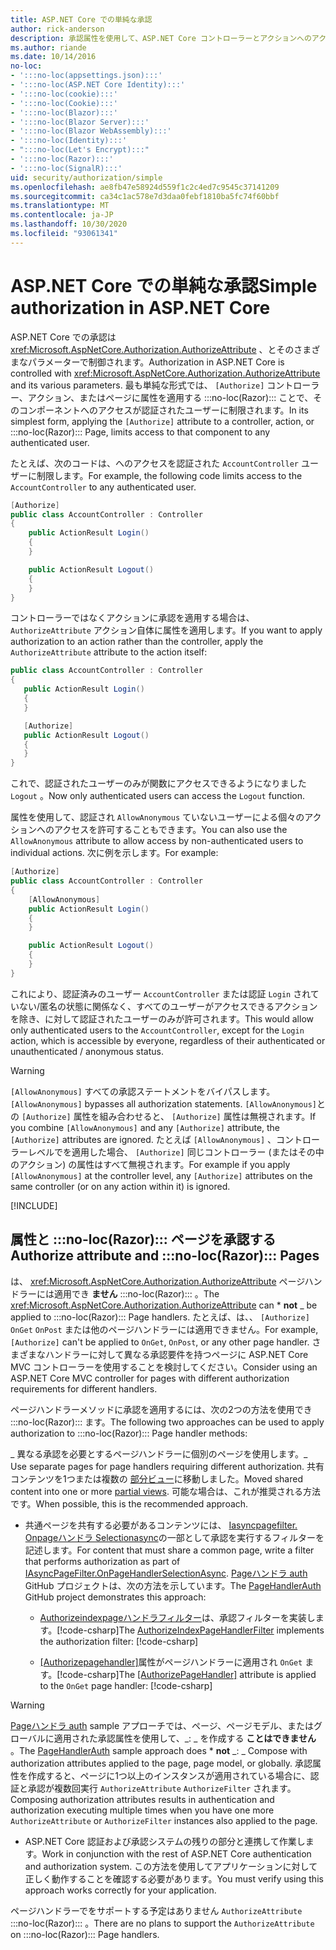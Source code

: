 ```yaml
---
title: ASP.NET Core での単純な承認
author: rick-anderson
description: 承認属性を使用して、ASP.NET Core コントローラーとアクションへのアクセスを制限する方法について説明します。
ms.author: riande
ms.date: 10/14/2016
no-loc:
- ':::no-loc(appsettings.json):::'
- ':::no-loc(ASP.NET Core Identity):::'
- ':::no-loc(cookie):::'
- ':::no-loc(Cookie):::'
- ':::no-loc(Blazor):::'
- ':::no-loc(Blazor Server):::'
- ':::no-loc(Blazor WebAssembly):::'
- ':::no-loc(Identity):::'
- ":::no-loc(Let's Encrypt):::"
- ':::no-loc(Razor):::'
- ':::no-loc(SignalR):::'
uid: security/authorization/simple
ms.openlocfilehash: ae8fb47e58924d559f1c2c4ed7c9545c37141209
ms.sourcegitcommit: ca34c1ac578e7d3daa0febf1810ba5fc74f60bbf
ms.translationtype: MT
ms.contentlocale: ja-JP
ms.lasthandoff: 10/30/2020
ms.locfileid: "93061341"
---
```

# <a name="simple-authorization-in-aspnet-core"></a><span data-ttu-id="1df00-103">ASP.NET Core での単純な承認</span><span class="sxs-lookup"><span data-stu-id="1df00-103">Simple authorization in ASP.NET Core</span></span>

<a name="security-authorization-simple"></a>

<span data-ttu-id="1df00-104">ASP.NET Core での承認は <xref:Microsoft.AspNetCore.Authorization.AuthorizeAttribute> 、とそのさまざまなパラメーターで制御されます。</span><span class="sxs-lookup"><span data-stu-id="1df00-104">Authorization in ASP.NET Core is controlled with <xref:Microsoft.AspNetCore.Authorization.AuthorizeAttribute> and its various parameters.</span></span> <span data-ttu-id="1df00-105">最も単純な形式では、 `[Authorize]` コントローラー、アクション、またはページに属性を適用する :::no-loc(Razor)::: ことで、そのコンポーネントへのアクセスが認証されたユーザーに制限されます。</span><span class="sxs-lookup"><span data-stu-id="1df00-105">In its simplest form, applying the `[Authorize]` attribute to a controller, action, or :::no-loc(Razor)::: Page, limits access to that component to any authenticated user.</span></span>

<span data-ttu-id="1df00-106">たとえば、次のコードは、へのアクセスを認証された `AccountController` ユーザーに制限します。</span><span class="sxs-lookup"><span data-stu-id="1df00-106">For example, the following code limits access to the `AccountController` to any authenticated user.</span></span>

```csharp
[Authorize]
public class AccountController : Controller
{
    public ActionResult Login()
    {
    }

    public ActionResult Logout()
    {
    }
}
```

<span data-ttu-id="1df00-107">コントローラーではなくアクションに承認を適用する場合は、 `AuthorizeAttribute` アクション自体に属性を適用します。</span><span class="sxs-lookup"><span data-stu-id="1df00-107">If you want to apply authorization to an action rather than the controller, apply the `AuthorizeAttribute` attribute to the action itself:</span></span>

```csharp
public class AccountController : Controller
{
   public ActionResult Login()
   {
   }

   [Authorize]
   public ActionResult Logout()
   {
   }
}
```

<span data-ttu-id="1df00-108">これで、認証されたユーザーのみが関数にアクセスできるようになりました `Logout` 。</span><span class="sxs-lookup"><span data-stu-id="1df00-108">Now only authenticated users can access the `Logout` function.</span></span>

<span data-ttu-id="1df00-109">属性を使用して、認証され `AllowAnonymous` ていないユーザーによる個々のアクションへのアクセスを許可することもできます。</span><span class="sxs-lookup"><span data-stu-id="1df00-109">You can also use the `AllowAnonymous` attribute to allow access by non-authenticated users to individual actions.</span></span> <span data-ttu-id="1df00-110">次に例を示します。</span><span class="sxs-lookup"><span data-stu-id="1df00-110">For example:</span></span>

```csharp
[Authorize]
public class AccountController : Controller
{
    [AllowAnonymous]
    public ActionResult Login()
    {
    }

    public ActionResult Logout()
    {
    }
}
```

<span data-ttu-id="1df00-111">これにより、認証済みのユーザー `AccountController` または認証 `Login` されていない/匿名の状態に関係なく、すべてのユーザーがアクセスできるアクションを除き、に対して認証されたユーザーのみが許可されます。</span><span class="sxs-lookup"><span data-stu-id="1df00-111">This would allow only authenticated users to the `AccountController`, except for the `Login` action, which is accessible by everyone, regardless of their authenticated or unauthenticated / anonymous status.</span></span>

> [!WARNING]
> <span data-ttu-id="1df00-112">`[AllowAnonymous]` すべての承認ステートメントをバイパスします。</span><span class="sxs-lookup"><span data-stu-id="1df00-112">`[AllowAnonymous]` bypasses all authorization statements.</span></span> <span data-ttu-id="1df00-113">`[AllowAnonymous]`との `[Authorize]` 属性を組み合わせると、 `[Authorize]` 属性は無視されます。</span><span class="sxs-lookup"><span data-stu-id="1df00-113">If you combine `[AllowAnonymous]` and any `[Authorize]` attribute, the `[Authorize]` attributes are ignored.</span></span> <span data-ttu-id="1df00-114">たとえば `[AllowAnonymous]` 、コントローラーレベルでを適用した場合、 `[Authorize]` 同じコントローラー (またはその中のアクション) の属性はすべて無視されます。</span><span class="sxs-lookup"><span data-stu-id="1df00-114">For example if you apply `[AllowAnonymous]` at the controller level, any `[Authorize]` attributes on the same controller (or on any action within it) is ignored.</span></span>

[!INCLUDE[](~/includes/requireAuth.md)]

<a name="aarp"></a>

## <a name="authorize-attribute-and-no-locrazor-pages"></a><span data-ttu-id="1df00-115">属性と :::no-loc(Razor)::: ページを承認する</span><span class="sxs-lookup"><span data-stu-id="1df00-115">Authorize attribute and :::no-loc(Razor)::: Pages</span></span>

<span data-ttu-id="1df00-116">は、 <xref:Microsoft.AspNetCore.Authorization.AuthorizeAttribute> ページハンドラーには適用でき **ません** :::no-loc(Razor)::: 。</span><span class="sxs-lookup"><span data-stu-id="1df00-116">The <xref:Microsoft.AspNetCore.Authorization.AuthorizeAttribute> can \* **not** _ be applied to :::no-loc(Razor)::: Page handlers.</span></span> <span data-ttu-id="1df00-117">たとえば、は、、 `[Authorize]` `OnGet` `OnPost` または他のページハンドラーには適用できません。</span><span class="sxs-lookup"><span data-stu-id="1df00-117">For example, `[Authorize]` can't be applied to `OnGet`, `OnPost`, or any other page handler.</span></span> <span data-ttu-id="1df00-118">さまざまなハンドラーに対して異なる承認要件を持つページに ASP.NET Core MVC コントローラーを使用することを検討してください。</span><span class="sxs-lookup"><span data-stu-id="1df00-118">Consider using an ASP.NET Core MVC controller for pages with different authorization requirements for different handlers.</span></span>

<span data-ttu-id="1df00-119">ページハンドラーメソッドに承認を適用するには、次の2つの方法を使用でき :::no-loc(Razor)::: ます。</span><span class="sxs-lookup"><span data-stu-id="1df00-119">The following two approaches can be used to apply authorization to :::no-loc(Razor)::: Page handler methods:</span></span>

<span data-ttu-id="1df00-120">_ 異なる承認を必要とするページハンドラーに個別のページを使用します。</span><span class="sxs-lookup"><span data-stu-id="1df00-120">_ Use separate pages for page handlers requiring different authorization.</span></span> <span data-ttu-id="1df00-121">共有コンテンツを1つまたは複数の [部分ビュー](xref:mvc/views/partial)に移動しました。</span><span class="sxs-lookup"><span data-stu-id="1df00-121">Moved shared content into one or more [partial views](xref:mvc/views/partial).</span></span> <span data-ttu-id="1df00-122">可能な場合は、これが推奨される方法です。</span><span class="sxs-lookup"><span data-stu-id="1df00-122">When possible, this is the recommended approach.</span></span>
* <span data-ttu-id="1df00-123">共通ページを共有する必要があるコンテンツには、 [Iasyncpagefilter. Onpageハンドラ Selectionasync](xref:Microsoft.AspNetCore.Mvc.Filters.IAsyncPageFilter.OnPageHandlerSelectionAsync%2A)の一部として承認を実行するフィルターを記述します。</span><span class="sxs-lookup"><span data-stu-id="1df00-123">For content that must share a common page, write a filter that performs authorization as part of [IAsyncPageFilter.OnPageHandlerSelectionAsync](xref:Microsoft.AspNetCore.Mvc.Filters.IAsyncPageFilter.OnPageHandlerSelectionAsync%2A).</span></span> <span data-ttu-id="1df00-124">[Pageハンドラ auth](https://github.com/dotnet/AspNetCore.Docs/tree/master/aspnetcore/security/authorization/simple/samples/3.1/PageHandlerAuth) GitHub プロジェクトは、次の方法を示しています。</span><span class="sxs-lookup"><span data-stu-id="1df00-124">The [PageHandlerAuth](https://github.com/dotnet/AspNetCore.Docs/tree/master/aspnetcore/security/authorization/simple/samples/3.1/PageHandlerAuth) GitHub project demonstrates this approach:</span></span>
  * <span data-ttu-id="1df00-125">[Authorizeindexpageハンドラフィルター](https://github.com/dotnet/AspNetCore.Docs/blob/master/aspnetcore/security/authorization/simple/samples/3.1/PageHandlerAuth/AuthorizeIndexPageHandlerFilter.cs)は、承認フィルターを実装します。[!code-csharp[](~/security/authorization/simple/samples/3.1/PageHandlerAuth/Pages/Index.cshtml.cs?name=snippet)]</span><span class="sxs-lookup"><span data-stu-id="1df00-125">The [AuthorizeIndexPageHandlerFilter](https://github.com/dotnet/AspNetCore.Docs/blob/master/aspnetcore/security/authorization/simple/samples/3.1/PageHandlerAuth/AuthorizeIndexPageHandlerFilter.cs) implements the authorization filter: [!code-csharp[](~/security/authorization/simple/samples/3.1/PageHandlerAuth/Pages/Index.cshtml.cs?name=snippet)]</span></span>

  * <span data-ttu-id="1df00-126">[[Authorizepagehandler]](https://github.com/dotnet/AspNetCore.Docs/tree/master/aspnetcore/security/authorization/simple/samples/3.1/PageHandlerAuth/Pages/Index.cshtml.cs#L16)属性がページハンドラーに適用され `OnGet` ます。[!code-csharp[](~/security/authorization/simple/samples/3.1/PageHandlerAuth/AuthorizeIndexPageHandlerFilter.cs?name=snippet)]</span><span class="sxs-lookup"><span data-stu-id="1df00-126">The [[AuthorizePageHandler]](https://github.com/dotnet/AspNetCore.Docs/tree/master/aspnetcore/security/authorization/simple/samples/3.1/PageHandlerAuth/Pages/Index.cshtml.cs#L16) attribute is applied to the `OnGet` page handler: [!code-csharp[](~/security/authorization/simple/samples/3.1/PageHandlerAuth/AuthorizeIndexPageHandlerFilter.cs?name=snippet)]</span></span>

> [!WARNING]
> <span data-ttu-id="1df00-127">[Pageハンドラ auth](https://github.com/pranavkm/PageHandlerAuth) sample アプローチでは、ページ、ページモデル、またはグローバルに適用された承認属性を使用して、_: _ を作成する **ことはできません** 。</span><span class="sxs-lookup"><span data-stu-id="1df00-127">The [PageHandlerAuth](https://github.com/pranavkm/PageHandlerAuth) sample approach does \* **not** _: _ Compose with authorization attributes applied to the page, page model, or globally.</span></span> <span data-ttu-id="1df00-128">承認属性を作成すると、ページに1つ以上のインスタンスが適用されている場合に、認証と承認が複数回実行 `AuthorizeAttribute` `AuthorizeFilter` されます。</span><span class="sxs-lookup"><span data-stu-id="1df00-128">Composing authorization attributes results in authentication and authorization executing multiple times when you have one more `AuthorizeAttribute` or `AuthorizeFilter` instances also applied to the page.</span></span>
> * <span data-ttu-id="1df00-129">ASP.NET Core 認証および承認システムの残りの部分と連携して作業します。</span><span class="sxs-lookup"><span data-stu-id="1df00-129">Work in conjunction with the rest of ASP.NET Core authentication and authorization system.</span></span> <span data-ttu-id="1df00-130">この方法を使用してアプリケーションに対して正しく動作することを確認する必要があります。</span><span class="sxs-lookup"><span data-stu-id="1df00-130">You must verify using this approach works correctly for your application.</span></span>

<span data-ttu-id="1df00-131">ページハンドラーでをサポートする予定はありません `AuthorizeAttribute` :::no-loc(Razor)::: 。</span><span class="sxs-lookup"><span data-stu-id="1df00-131">There are no plans to support the `AuthorizeAttribute` on :::no-loc(Razor)::: Page handlers.</span></span> 
